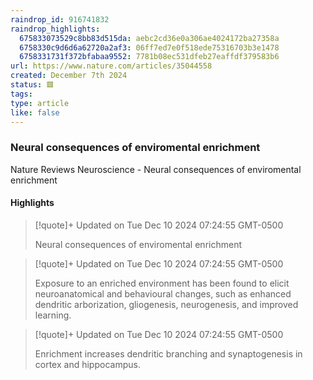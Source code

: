 ```yaml
---
raindrop_id: 916741832
raindrop_highlights:
  675833073529c8bb83d515da: aebc2cd36e0a306ae4024172ba27358a
  6758330c9d6d6a62720a2af3: 06ff7ed7e0f518ede75316703b3e1478
  6758331731f372bfabaa9552: 7781b08ec531dfeb27eaffdf379583b6
url: https://www.nature.com/articles/35044558
created: December 7th 2024
status: 🟥
tags:
type: article
like: false
---
```



### Neural consequences of enviromental enrichment

Nature Reviews Neuroscience - Neural consequences of enviromental enrichment

#### Highlights

> [!quote]+ Updated on Tue Dec 10 2024 07:24:55 GMT-0500
>
> Neural consequences of enviromental enrichment

> [!quote]+ Updated on Tue Dec 10 2024 07:24:55 GMT-0500
>
> Exposure to an enriched environment has been found to elicit neuroanatomical and behavioural changes, such as enhanced dendritic arborization, gliogenesis, neurogenesis, and improved learning.

> [!quote]+ Updated on Tue Dec 10 2024 07:24:55 GMT-0500
>
> Enrichment increases dendritic branching and synaptogenesis in cortex and hippocampus.
